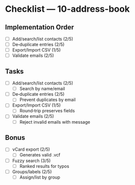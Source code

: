 # Checklist — 10-address-book

## Implementation Order
- [ ] Add/search/list contacts (2/5)
- [ ] De‑duplicate entries (2/5)
- [ ] Export/Import CSV (1/5)
- [ ] Validate emails (2/5)

## Tasks

- [ ] Add/search/list contacts (2/5)
  - [ ] Search by name/email

- [ ] De‑duplicate entries (2/5)
  - [ ] Prevent duplicates by email

- [ ] Export/Import CSV (1/5)
  - [ ] Round‑trip preserves fields

- [ ] Validate emails (2/5)
  - [ ] Reject invalid emails with message

## Bonus

- [ ] vCard export (2/5)
  - [ ] Generates valid .vcf

- [ ] Fuzzy search (3/5)
  - [ ] Ranked results for typos

- [ ] Groups/labels (2/5)
  - [ ] Assign/list by group
